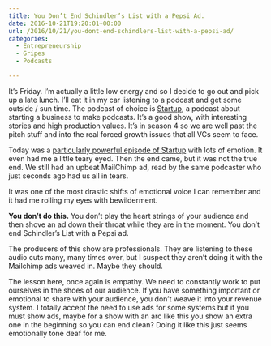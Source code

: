 ```yaml
---
title: You Don’t End Schindler’s List with a Pepsi Ad.
date: 2016-10-21T19:20:01+00:00
url: /2016/10/21/you-dont-end-schindlers-list-with-a-pepsi-ad/
categories:
  - Entrepreneurship
  - Gripes
  - Podcasts

---
```

It&#8217;s Friday. I&#8217;m actually a little low energy and so I decide to go out and pick up a late lunch. I&#8217;ll eat it in my car listening to a podcast and get some outside / sun time. The podcast of choice is [Startup][1], a podcast about starting a business to make podcasts. It&#8217;s a good show, with interesting stories and high production values. It&#8217;s in season 4 so we are well past the pitch stuff and into the real forced growth issues that all VCs seem to face.

Today was a [particularly powerful episode of Startup][2] with lots of emotion. It even had me a little teary eyed. Then the end came, but it was not the true end. We still had an upbeat MailChimp ad, read by the same podcaster who just seconds ago had us all in tears.

It was one of the most drastic shifts of emotional voice I can remember and it had me rolling my eyes with bewilderment.

**You don&#8217;t do this.** You don&#8217;t play the heart strings of your audience and then shove an ad down their throat while they are in the moment. You don&#8217;t end Schindler&#8217;s List with a Pepsi ad.

The producers of this show are professionals. They are listening to these audio cuts many, many times over, but I suspect they aren&#8217;t doing it with the Mailchimp ads weaved in. Maybe they should.

The lesson here, once again is empathy. We need to constantly work to put ourselves in the shoes of our audience. If you have something important or emotional to share with your audience, you don&#8217;t weave it into your revenue system. I totally accept the need to use ads for some systems but if you must show ads, maybe for a show with an arc like this you show an extra one in the beginning so you can end clean? Doing it like this just seems emotionally tone deaf for me.

 [1]: https://gimletmedia.com/show/startup/
 [2]: https://gimletmedia.com/episode/shadowed-qualities-season-4-episode-3/